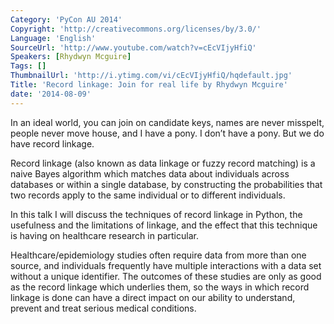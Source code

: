 ```yaml
---
Category: 'PyCon AU 2014'
Copyright: 'http://creativecommons.org/licenses/by/3.0/'
Language: 'English'
SourceUrl: 'http://www.youtube.com/watch?v=cEcVIjyHfiQ'
Speakers: [Rhydwyn Mcguire]
Tags: []
ThumbnailUrl: 'http://i.ytimg.com/vi/cEcVIjyHfiQ/hqdefault.jpg'
Title: 'Record linkage: Join for real life by Rhydwyn Mcguire'
date: '2014-08-09'
---
```

In an ideal world, you can join on candidate keys, names are never misspelt, people never move house, and I have a pony. I don’t have a pony. But we do have record linkage. 

Record linkage (also known as data linkage or fuzzy record matching) is a naive Bayes algorithm which matches data about individuals across databases or within a single database, by constructing the probabilities that two records apply to the same individual or to different individuals.

In this talk I will discuss the techniques of record linkage in Python, the usefulness and the limitations of linkage, and the effect that this technique is having on healthcare research in particular.

Healthcare/epidemiology studies often require data from more than one source, and individuals frequently have multiple interactions with a data set without a unique identifier. The outcomes of these studies are only as good as the record linkage which underlies them, so the ways in which record linkage is done can have a direct impact on our ability to understand, prevent and treat serious medical conditions.